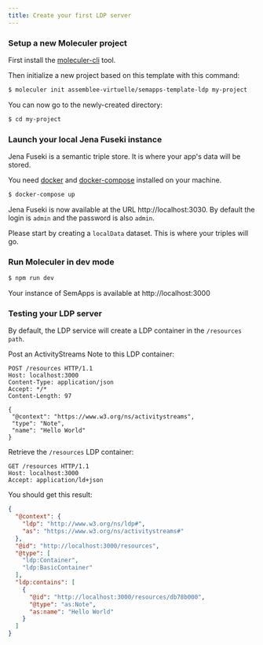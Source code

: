 ```yaml
---
title: Create your first LDP server
---
```


### Setup a new Moleculer project

First install the [moleculer-cli](https://github.com/moleculerjs/moleculer-cli) tool.

Then initialize a new project based on this template with this command:

```bash
$ moleculer init assemblee-virtuelle/semapps-template-ldp my-project
```

You can now go to the newly-created directory:

```bash
$ cd my-project
```

### Launch your local Jena Fuseki instance

Jena Fuseki is a semantic triple store. It is where your app's data will be stored.

You need [docker](https://docs.docker.com/install/) and [docker-compose](https://docs.docker.com/compose/install/) installed on your machine.

```bash
$ docker-compose up
```

Jena Fuseki is now available at the URL http://localhost:3030. By default the login is `admin` and the password is also `admin`.

Please start by creating a `localData` dataset. This is where your triples will go.

### Run Moleculer in dev mode

```bash
$ npm run dev
```

Your instance of SemApps is available at http://localhost:3000

### Testing your LDP server

By default, the LDP service will create a LDP container in the `/resources path`.

Post an ActivityStreams Note to this LDP container:

```
POST /resources HTTP/1.1
Host: localhost:3000
Content-Type: application/json
Accept: */*
Content-Length: 97

{
 "@context": "https://www.w3.org/ns/activitystreams",
 "type": "Note",
 "name": "Hello World"
}
```

Retrieve the `/resources` LDP container:

```
GET /resources HTTP/1.1
Host: localhost:3000
Accept: application/ld+json
```

You should get this result:

```json
{
  "@context": {
    "ldp": "http://www.w3.org/ns/ldp#",
    "as": "https://www.w3.org/ns/activitystreams#"
  },
  "@id": "http://localhost:3000/resources",
  "@type": [
    "ldp:Container",
    "ldp:BasicContainer"
  ],
  "ldp:contains": [
    {
      "@id": "http://localhost:3000/resources/db78b000",
      "@type": "as:Note",
      "as:name": "Hello World"
    }
  ]
}
```
